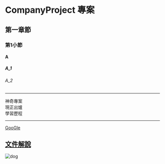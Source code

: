 # CompanyProject 專案
## 第一章節
### 第1小節
#### A
##### A_1
###### A_2

<hr> 
    神奇專案<br>
    現正出爐<br>
    學習歷程<br>
<hr>

[GooGle](https://www.google.com.tw)

## [文件解說](blog/index.html)

![dog](pic/dog.jpg)
